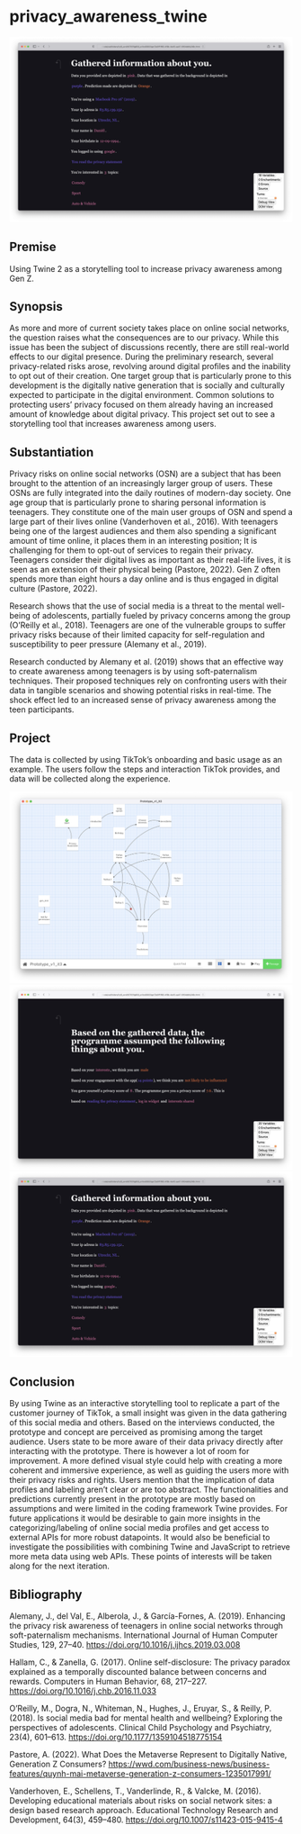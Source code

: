 # privacy_awareness_twine

![Gathered Information](/sat_photos/gathered_info.png)

## Premise
Using Twine 2 as a storytelling tool to increase privacy awareness among Gen Z.

## Synopsis
As more and more of current society takes place on online social networks, the question raises what the consequences are to our privacy. While this issue has been the subject of discussions recently, there are still real-world effects to our digital presence. During the preliminary research, several privacy-related risks arose, revolving around digital profiles and the inability to opt out of their creation. One target group that is particularly prone to this development is the digitally native generation that is socially and culturally expected to participate in the digital environment. Common solutions to protecting users’ privacy focused on them already having an increased amount of knowledge about digital privacy. This project set out to see a storytelling tool that increases awareness among users.

## Substantiation

Privacy risks on online social networks (OSN) are a subject that has been brought to the attention of an increasingly larger group of users. These OSNs are fully integrated into the daily routines of modern-day society. One age group that is particularly prone to sharing personal information is teenagers. They constitute one of the main user groups of OSN and spend a large part of their lives online (Vanderhoven et al., 2016). With teenagers being one of the largest audiences and them also spending a significant amount of time online, it places them in an interesting position; It is challenging for them to opt-out of services to regain their privacy. Teenagers consider their digital lives as important as their real-life lives, it is seen as an extension of their physical being (Pastore, 2022). Gen Z often spends more than eight hours a day online and is thus engaged in digital culture (Pastore, 2022).

Research shows that the use of social media is a threat to the mental well-being of adolescents, partially fueled by privacy concerns among the group (O’Reilly et al., 2018).  Teenagers are one of the vulnerable groups to suffer privacy risks because of their limited capacity for self-regulation and susceptibility to peer pressure (Alemany et al., 2019).

Research conducted by Alemany et al. (2019) shows that an effective way to create awareness among teenagers is by using soft-paternalism techniques. Their proposed techniques rely on confronting users with their data in tangible scenarios and showing potential risks in real-time. The shock effect led to an increased sense of privacy awareness among the teen participants.

## Project 
The data is collected by using TikTok’s onboarding and basic usage as an example. The users follow the steps and interaction TikTok provides, and data will be collected along the experience.

![Twine Flow](/sat_photos/twine_balloon.png)
![Predicted Information](/sat_photos/predictions.png)
![Gathered Information](/sat_photos/gathered_info.png)

## Conclusion

By using Twine as an interactive storytelling tool to replicate a part of the customer journey of TikTok, a small insight was given in the data gathering of this social media and others. Based on the interviews conducted, the prototype and concept are perceived as promising among the target audience. Users state to be more aware of their data privacy directly after interacting with the prototype. There is however a lot of room for improvement. A more defined visual style could help with creating a more coherent and immersive experience, as well as guiding the users more with their privacy risks and rights. Users mention that the implication of data profiles and labeling aren’t clear or are too abstract. The functionalities and predictions currently present in the prototype are mostly based on assumptions and were limited in the coding framework Twine provides. For future applications it would be desirable to gain more insights in the categorizing/labeling of online social media profiles and get access to external APIs for more robust datapoints. It would also be beneficial to investigate the possibilities with combining Twine and JavaScript to retrieve more meta data using web APIs. These points of interests will be taken along for the next iteration.

## Bibliography

Alemany, J., del Val, E., Alberola, J., & García-Fornes, A. (2019). Enhancing the privacy risk awareness of teenagers in online social networks through soft-paternalism mechanisms. International Journal of Human Computer Studies, 129, 27–40. https://doi.org/10.1016/j.ijhcs.2019.03.008

Hallam, C., & Zanella, G. (2017). Online self-disclosure: The privacy paradox explained as a temporally discounted balance between concerns and rewards. Computers in Human Behavior, 68, 217–227. https://doi.org/10.1016/j.chb.2016.11.033

O’Reilly, M., Dogra, N., Whiteman, N., Hughes, J., Eruyar, S., & Reilly, P. (2018). Is social media bad for mental health and wellbeing? Exploring the perspectives of adolescents. Clinical Child Psychology and Psychiatry, 23(4), 601–613. https://doi.org/10.1177/1359104518775154

Pastore, A. (2022). What Does the Metaverse Represent to Digitally Native, Generation Z Consumers? https://wwd.com/business-news/business-features/quynh-mai-metaverse-generation-z-consumers-1235017991/

Vanderhoven, E., Schellens, T., Vanderlinde, R., & Valcke, M. (2016). Developing educational materials about risks on social network sites: a design based research approach. Educational Technology Research and Development, 64(3), 459–480. https://doi.org/10.1007/s11423-015-9415-4
